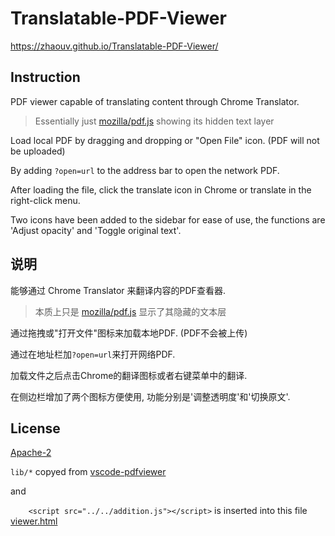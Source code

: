 # Translatable-PDF-Viewer

<https://zhaouv.github.io/Translatable-PDF-Viewer/>

<!-- [English](#Instruction) | [中文](#说明) -->

## Instruction

PDF viewer capable of translating content through Chrome Translator.

> Essentially just [mozilla/pdf.js](https://github.com/mozilla/pdf.js) showing its hidden text layer

Load local PDF by dragging and dropping or "Open File" icon. (PDF will not be uploaded)

By adding `?open=url` to the address bar to open the network PDF.

After loading the file, click the translate icon in Chrome or translate in the right-click menu.

Two icons have been added to the sidebar for ease of use, the functions are 'Adjust opacity' and 'Toggle original text'.

## 说明

能够通过 Chrome Translator 来翻译内容的PDF查看器.

> 本质上只是 [mozilla/pdf.js](https://github.com/mozilla/pdf.js) 显示了其隐藏的文本层

通过拖拽或"打开文件"图标来加载本地PDF. (PDF不会被上传)

通过在地址栏加`?open=url`来打开网络PDF.

加载文件之后点击Chrome的翻译图标或者右键菜单中的翻译.

在侧边栏增加了两个图标方便使用, 功能分别是'调整透明度'和'切换原文'.

## License

[Apache-2](./LICENSE)

`lib/*` copyed from [vscode-pdfviewer](https://github.com/tomoki1207/vscode-pdfviewer)

and

`    <script src="../../addition.js"></script>` is inserted into this file 
[viewer.html](lib/web/viewer.html#L41)